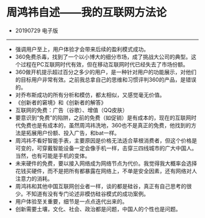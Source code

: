 # 周鸿祎自述——我的互联网方法论

- 20190729 电子版

---

- 强调用户至上，用户体验才会带来后续的盈利模式成功。
- 360免费杀毒，找到了一个以小博大的细分市场，成了挑战大公司的典型。这个过程在PC互联网时代有效，但在移动互联网时代已经失去了市场份额。
- 360做开机提示超过百分之多少的用户，是一种针对用户的功能展示，对他们的目标用户非常有效。之前我总拿自己的思维和习惯评判360的产品，是错误的。
- 对乔布斯成功的所有分析和模仿，都太相似，又感觉毫无价值。
- 《创新者的窘境》和《创新者的解答》
- 互联网的免费：广告（谷歌）、增值（QQ皮肤）
- 要意识到“免费”的陷阱，之前的免费（如促销）是有成本的，现在的互联网时代免费也是有成本的，虽然周鸿祎洗地，360也不是真正的免费，他找到的方法是拓展用户份额、投入广告，和bat一样。
- 周鸿祎不看好智能手表，主要原因是价格无法适合草根消费者，但这个价格是可变的，可穿戴智能设备一定会像手机一样，击穿三四线城市的广大中国人。当然，也有可能是手机的变体。
- 未来硬件的免费，要以接入网络成为网络节点为代价。我觉得我大概率会选择花钱买硬件，而不是把所有都暴露在网络上，不单是安全因素，还有网络对人注意力的消耗。
- 周鸿祎和其他中国互联网创业者一样，谈的都是硅谷，真正有自己思考的很少。不知道有没有专门论述非模仿硅谷模式的成功案例。
- 用户体验至关重要，细节是一点点迭代出来的。
- 创新需要土壤，文化、社会、政治都是问题，中国人的个性也是问题。